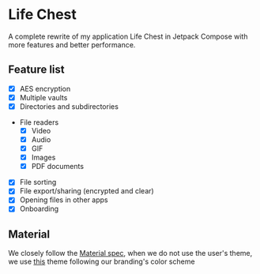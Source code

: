 # Life Chest

A complete rewrite of my application Life Chest in Jetpack Compose with more features
and better performance.

## Feature list

- [x] AES encryption
- [x] Multiple vaults
- [x] Directories and subdirectories
- File readers
  - [x] Video
  - [x] Audio
  - [x] GIF
  - [x] Images
  - [x] PDF documents
- [x] File sorting
- [x] File export/sharing (encrypted and clear)
- [x] Opening files in other apps
- [x] Onboarding

## Material
We closely follow the [Material spec](http://m3.material.io), when we do not use the user's theme,
we use [this](http://material-foundation.github.io?primary=%23BE0034&colorMatch=false) theme following our branding's color scheme